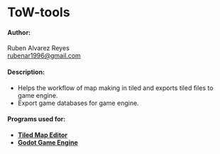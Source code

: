 # ToW-tools
#### Author:
Ruben Alvarez Reyes
<br/>
rubenar1996@gmail.com

#### Description:
* Helps the workflow of map making in tiled and exports tiled files to game engine.
* Export game databases for game engine.

#### Programs used for:
* [**Tiled Map Editor**](https://www.mapeditor.org/)
* [**Godot Game Engine**](https://godotengine.org/)
